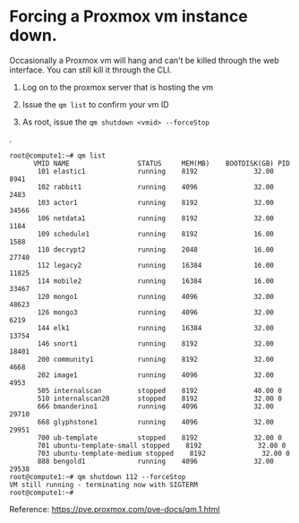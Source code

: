# Forcing a Proxmox vm instance down.

Occasionally a Proxmox vm will hang and can't be killed through the web interface. You can still kill it through the CLI. 

1. Log on to the proxmox server that is hosting the vm

2. Issue the `qm list` to confirm your vm ID

3. As root, issue the `qm shutdown <vmid> --forceStop` 

.



```
root@compute1:~# qm list
      VMID NAME                 STATUS     MEM(MB)    BOOTDISK(GB) PID
       101 elastic1             running    8192              32.00 8941
       102 rabbit1              running    4096              32.00 2483
       103 actor1               running    8192              32.00 34566
       106 netdata1             running    8192              32.00 1184
       109 schedule1            running    8192              16.00 1588
       110 decrypt2             running    2048              16.00 27740
       112 legacy2              running    16384             16.00 11825
       114 mobile2              running    16384             16.00 33467
       120 mongo1               running    4096              32.00 48623
       126 mongo3               running    4096              32.00 6219
       144 elk1                 running    16384             32.00 13754
       146 snort1               running    8192              32.00 18401
       200 community1           running    8192              32.00 4668
       202 image1               running    4096              32.00 4953
       505 internalscan         stopped    8192              40.00 0
       510 internalscan20       stopped    8192              32.00 0
       666 bmanderino1          running    4096              32.00 29710
       668 glyphstone1          running    4096              32.00 29951
       700 ub-template          stopped    8192              32.00 0
       701 ubuntu-template-small stopped    8192              32.00 0
       703 ubuntu-template-medium stopped    8192              32.00 0
       888 bengold1             running    4096              32.00 29538
root@compute1:~# qm shutdown 112 --forceStop
VM still running - terminating now with SIGTERM
root@compute1:~#
```

Reference: https://pve.proxmox.com/pve-docs/qm.1.html